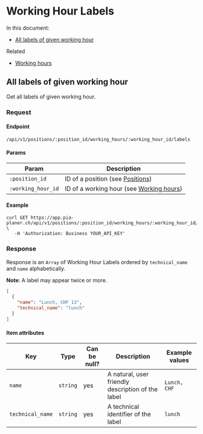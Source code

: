 # Working Hour Labels

In this document:

- [All labels of given working hour](#all-working-Hours)

Related

- [Working hours](../working_hours.md)

## All labels of given working hour

Get all labels of given working hour.

### Request

#### Endpoint

```
/api/v1/positions/:position_id/working_hours/:working_hour_id/labels
```

#### Params

| Param              | Description                                         |
|--------------------|-----------------------------------------------------|
| `:position_id`     | ID of a position (see [Positions](../../positions.md)) |
| `:working_hour_id` | ID of a working hour (see [Working hours](../working_hours.md)) |

#### Example

```
curl GET https://app.pia-planer.ch/api/v1/positions/:position_id/working_hours/:working_hour_id/labels \
   -H 'Authorization: Business YOUR_API_KEY'
```

### Response

Response is an `Array` of Working Hour Labels ordered by `technical_name` and `name` alphabetically.

**Note**: A label may appear twice or more.

```json
[
  {
    "name": "Lunch, CHF 13",
    "technical_name": "lunch"
  }
]
```

#### Item attributes

| Key              | Type     | Can be null? | Description                                       | Example values |
|------------------|----------|--------------|---------------------------------------------------|----------------|
| `name`           | `string` | yes          | A natural, user friendly description of the label | `Lunch, CHF`   |
| `technical_name` | `string` | yes          | A technical identifier of the label               | `lunch`        |
